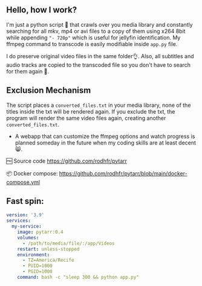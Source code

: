  ## Hello, how I work?
I'm just a python script 🐍 that crawls over you media library and constantly searching for all mkv, mp4 or avi files to a copy of them using x264 8bit while appending `"- 720p"` which is useful for jellyfin identification. 
My ffmpeg command to transcode is easily modifiable inside `app.py` file.

I do preserve original video files in the same folder👌. Also, all subtitles and audio tracks are copied to the transcoded file so you don't have to search for them again 🐊. 

 ## Exclusion Mechanism
The script places a `converted_files.txt` in your media library, none of the titles inside the txt will be rendered again. If you exclude the txt, the program will render the same video files again, creating another `converted_files.txt`.

* A webapp that can customize the ffmpeg options and watch progress is planned someday in the future when my coding skills are at least decent 😸.

🆓 Source code https://github.com/rodhfr/pytarr 

📦 Docker compose: https://github.com/rodhfr/pytarr/blob/main/docker-compose.yml

## Fast spin:

```yml
version: '3.9'
services:
  my-service:
    image: pytarr:0.4
    volumes:
      - /path/to/media/file/:/app/Videos
    restart: unless-stopped
    environment:
      - TZ=America/Recife
      - PUID=1000
      - PGID=1000 
    command: bash -c "sleep 300 && python app.py"
```
